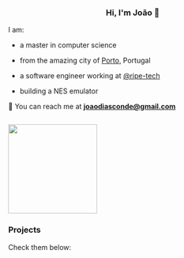 <h3 align="center"> Hi, I'm João 👋 </h3>

I am:

- a master in computer science

- from the amazing city of [Porto](https://goo.gl/maps/RR8Gg3PrVteYkAWC9), Portugal

- a software engineer working at [@ripe-tech](https://github.com/ripe-tech)

- building a NES emulator

📧 You can reach me at **joaodiasconde@gmail.com**

<img style="padding-top: 1em;" height="180em" src="https://github-readme-stats.vercel.app/api?username=joao-conde&show_icons=true&hide_border=true&&count_private=true&include_all_commits=true&theme=dark" />

### Projects

Check them below:
